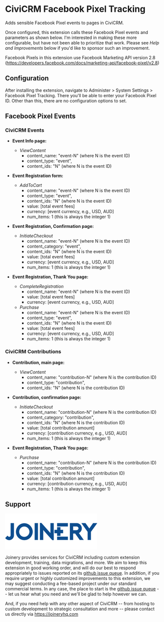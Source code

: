 # CiviCRM Facebook Pixel Tracking

Adds sensible Facebook Pixel events to pages in CiviCRM.

Once configured, this extension calls these Facebook Pixel events and parameters
as shown below. I'm interested in making these more configurable, but have not
been able to prioritize that work. Please see _Help and Improvements_ below if
you'd like to sponsor such an improvement.

Facebook Pixels in this extension use Facebook Marketing API version 2.8
(https://developers.facebook.com/docs/marketing-api/facebook-pixel/v2.8)

## Configuration
After installing the extension, navigate to Administer > System Settings >
Facebook Pixel Tracking. There you'll be able to enter your Facebook Pixel ID.
Other than this, there are no configuration options to set.

## Facebook Pixel Events

### CiviCRM Events
* **Event Info page:**
    * _ViewContent_
      * content_name: "event-N" (where N is the event ID)
      * content_type: "event",
      * content_ids: "N" (where N is the event ID)

* **Event Registration form:**
	* _AddToCart_
      * content_name: "event-N" (where N is the event ID)
      * content_type: "event",
      * content_ids: "N" (where N is the event ID)
      * value: [total event fees]
      * currency: [event currency, e.g., USD, AUD]
      * num_items: 1 (this is always the integer 1)

* **Event Registration, Confirmation page:**
	* _InitiateCheckout_
      * content_name: "event-N" (where N is the event ID)
      * content_category: "event",
      * content_ids: "N" (where N is the event ID)
      * value: [total event fees]
      * currency: [event currency, e.g., USD, AUD]
      * num_items: 1 (this is always the integer 1)

* **Event Registration, Thank You page:**
	* _CompleteRegistration_
      * content_name: "event-N" (where N is the event ID)
      * value: [total event fees]
      * currency: [event currency, e.g., USD, AUD]
	* _Purchase_
      * content_name: "event-N" (where N is the event ID)
      * content_type: "event",
      * content_ids: "N" (where N is the event ID)
      * value: [total event fees]
      * currency: [event currency, e.g., USD, AUD]
      * num_items: 1 (this is always the integer 1)

### CiviCRM Contributions
* **Contribution, main page:**
	* _ViewContent_
      * content_name: "contribution-N" (where N is the contribution ID)
      * content_type: "contribution",
      * content_ids: "N" (where N is the contribution ID)

* **Contribution, confirmation page:**
	* _InitiateCheckout_
      * content_name: "contribution-N" (where N is the contribution ID)
      * content_category: "contribution",
      * content_ids: "N" (where N is the contribution ID)
      * value: [total contribution amount]
      * currency: [contribution currency, e.g., USD, AUD]
      * num_items: 1 (this is always the integer 1)

* **Event Registration, Thank You page:**
	* _Purchase_
      * content_name: "contribution-N" (where N is the contribution ID)
      * content_type: "contribution",
      * content_ids: "N" (where N is the contribution ID)
      * value: [total contribution amount]
      * currency: [contribution currency, e.g., USD, AUD]
      * num_items: 1 (this is always the integer 1)

## Support
![screenshot](/images/joinery-logo.png)

Joinery provides services for CiviCRM including custom extension development, training, data migrations, and more. We aim to keep this extension in good working order, and will do our best to respond appropriately to issues reported on its [github issue queue](https://github.com/twomice/com.joineryhq.fbpixel/issues). In addition, if you require urgent or highly customized improvements to this extension, we may suggest conducting a fee-based project under our standard commercial terms.  In any case, the place to start is the [github issue queue](https://github.com/twomice/com.joineryhq.fbpixel/issues) -- let us hear what you need and we'll be glad to help however we can.

And, if you need help with any other aspect of CiviCRM -- from hosting to custom development to strategic consultation and more -- please contact us directly via https://joineryhq.com
